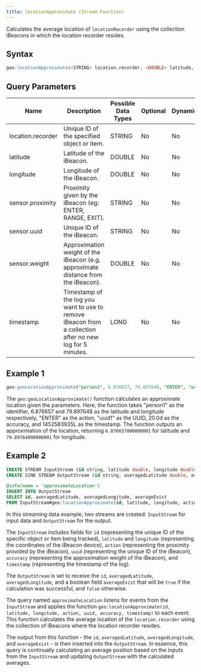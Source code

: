 ```yaml
---
title: locationApproximate (Stream Function)
---
```


Calculates the average location of `locationRecorder` using the collection iBeacons in which the location recorder resides.

## Syntax

```sql
geo:locationApproximate(<STRING> location.recorder, <DOUBLE> latitude, <DOUBLE> longitude, <STRING> sensor.proximity, <STRING> sensor.uuid, <DOUBLE> sensor.weight, <LONG> timestamp)
```

## Query Parameters

| Name              | Description   | Possible Data Types | Optional | Dynamic |
|-------------------|---------------|---------------------|----------|---------|
| location.recorder  | Unique ID of the specified object or item.   | STRING       | No       | No     |
| latitude | Latitude of the iBeacon.  | DOUBLE              | No      | No     |
| longitude        | Longitude of the iBeacon. | DOUBLE| No      | No     |
| sensor.proximity        | Proximity given by the iBeacon (eg: ENTER, RANGE, EXIT). | STRING| No      | No     |
| sensor.uuid     | Unique ID of the iBeacon. | STRING| No      | No     |
| sensor.weight     | Approximation weight of the iBeacon (e.g. approximate distance from the iBeacon). | DOUBLE| No      | No     |
| timestamp      | Timestamp of the log you want to use to remove iBeacon from a collection after no new log for 5 minutes. | LONG| No      | No     |

## Example 1

```sql
geo:geoLocationApproximate("person1", 6.876657, 79.897648, "ENTER", "uuid1", 20.0d, 1452583935L)
```

The `geo:geoLocationApproximate()` function calculates an approximate location given the parameters. Here, the function takes "person1" as the identifier, 6.876657 and 79.897648 as the latitude and longitude respectively, "ENTER" as the action, "uuid1" as the UUID, 20.0d as the accuracy, and 1452583935L as the timestamp. The function outputs an approximation of the location, returning `6.876657000000001` for latitude and `79.89764800000001` for longitude.

## Example 2

```sql
CREATE STREAM InputStream (id string, latitude double, longitude double, action string, uuid string, accuracy double, timestamp long);
CREATE SINK STREAM OutputStream (id string, averagedLatitude double, averagedLongitude double, averageExist bool);

@info(name = 'approximateLocation')
INSERT INTO OutputStream
SELECT id, averagedLatitude, averagedLongitude, averageExist
FROM InputStream#geo:locationApproximate(id, latitude, longitude, action, uuid, accuracy, timestamp);
```

In this streaming data example, two streams are created: `InputStream` for input data and `OutputStream` for the output.

The `InputStream` includes fields for `id` (representing the unique ID of the specific object or item being tracked), `latitude` and `longitude` (representing the coordinates of the iBeacon device), `action` (representing the proximity provided by the iBeacon), `uuid` (representing the unique ID of the iBeacon), `accuracy` (representing the approximation weight of the iBeacon), and `timestamp` (representing the timestamp of the log).

The `OutputStream` is set to receive the `id`, `averagedLatitude`, `averagedLongitude`, and a boolean field `averageExist` that will be `true` if the calculation was successful, and `false` otherwise.

The query named `approximateLocation` listens for events from the `InputStream` and applies the function `geo:locationApproximate(id, latitude, longitude, action, uuid, accuracy, timestamp)` to each event. This function calculates the average location of the `location.recorder` using the collection of iBeacons where the location recorder resides.

The output from this function - the `id`, `averagedLatitude`, `averagedLongitude`, and `averageExist` - is then inserted into the `OutputStream`. In essence, this query is continually calculating an average position based on the inputs from the `InputStream` and updating `OutputStream` with the calculated averages.
